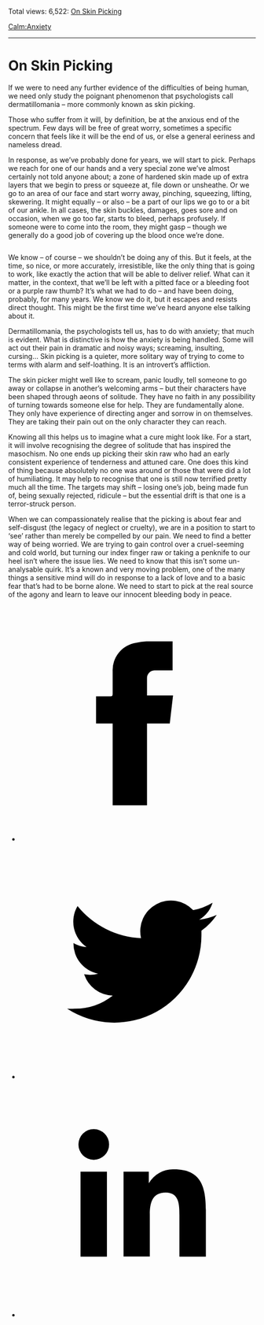 Total views: 6,522: [On Skin Picking](https://www.theschooloflife.com/thebookoflife/on-skin-picking/)

[Calm:](https://www.theschooloflife.com/thebookoflife/category/calm/)[Anxiety](https://www.theschooloflife.com/thebookoflife/category/calm/anxiety/)

* * *

# On Skin Picking
<style>
						.alignnone {
  display: block;
  margin-left: auto;
  margin-right: auto;
  align: center:
}

.addtoany_share_save_container {
display:none;
}

.wp-block-image {
		display: block;
  margin-left: auto;
  margin-right: auto;
  width: 50%;
}

.aligncenter {
display: block;
  margin-left: auto;
  margin-right: auto;
  align: center:
}

@media only screen and (max-width: 500px) {
  .wp-block-image {
		display: block;
  margin-left: auto;
  margin-right: auto;
  width: 100%;
} }

h1 {max-width: 600px !important;
}
.s18-single-post .content-area .site-main article .post-cat-header-display + .old-wrapper p {
    font-size: 1.200em
}
						</style>

If we were to need any further evidence of the difficulties of being human, we need only study the poignant phenomenon that psychologists call dermatillomania – more commonly known as skin picking.

Those who suffer from it will, by definition, be at the anxious end of the spectrum. Few days will be free of great worry, sometimes a specific concern that feels like it will be the end of us, or else a general eeriness and nameless dread.

In response, as we’ve probably done for years, we will start to pick. Perhaps we reach for one of our hands and a very special zone we’ve almost certainly not told anyone about; a zone of hardened skin made up of extra layers that we begin to press or squeeze at, file down or unsheathe. Or we go to an area of our face and start worry away, pinching, squeezing, lifting, skewering. It might equally – or also – be a part of our lips we go to or a bit of our ankle. In all cases, the skin buckles, damages, goes sore and on occasion, when we go too far, starts to bleed, perhaps profusely. If someone were to come into the room, they might gasp – though we generally do a good job of covering up the blood once we’re done.&nbsp;

<figure class="aligncenter"><img src="https://www.theschooloflife.com/thebookoflife/wp-content/uploads/2020/06/IMG_3998-copy-1024x725-1024x725.jpg" alt="" class="wp-image-24787" srcset="https://www.theschooloflife.com/thebookoflife/wp-content/uploads/2020/06/IMG_3998-copy-1024x725.jpg 1024w, https://www.theschooloflife.com/thebookoflife/wp-content/uploads/2020/06/IMG_3998-copy-1024x725-300x212.jpg 300w, https://www.theschooloflife.com/thebookoflife/wp-content/uploads/2020/06/IMG_3998-copy-1024x725-768x544.jpg 768w" sizes="(max-width: 1024px) 100vw, 1024px"></figure>

We know – of course – we shouldn’t be doing any of this. But it feels, at the time, so nice, or more accurately, irresistible, like the only thing that is going to work, like exactly the action that will be able to deliver relief. What can it matter, in the context, that we’ll be left with a pitted face or a bleeding foot or a purple raw thumb? It’s what we had to do – and have been doing, probably, for many years. We know we do it, but it escapes and resists direct thought. This might be the first time we’ve heard anyone else talking about it.

Dermatillomania, the psychologists tell us, has to do with anxiety; that much is evident. What is distinctive is how the anxiety is being handled. Some will act out their pain in dramatic and noisy ways; screaming, insulting, cursing… Skin picking is a quieter, more solitary way of trying to come to terms with alarm and self-loathing. It is an introvert’s affliction.&nbsp;

The skin picker might well like to scream, panic loudly, tell someone to go away or collapse in another’s welcoming arms – but their characters have been shaped through aeons of solitude. They have no faith in any possibility of turning towards someone else for help. They are fundamentally alone. They only have experience of directing anger and sorrow in on themselves. They are taking their pain out on the only character they can reach.&nbsp;

Knowing all this helps us to imagine what a cure might look like. For a start, it will involve recognising the degree of solitude that has inspired the masochism. No one ends up picking their skin raw who had an early consistent experience of tenderness and attuned care. One does this kind of thing because absolutely no one was around or those that were did a lot of humiliating. It may help to recognise that one is still now terrified pretty much all the time. The targets may shift – losing one’s job, being made fun of, being sexually rejected, ridicule – but the essential drift is that one is a terror-struck person.

When we can compassionately realise that the picking is about fear and self-disgust (the legacy of neglect or cruelty), we are in a position to start to ‘see’ rather than merely be compelled by our pain. We need to find a better way of being worried. We are trying to gain control over a cruel-seeming and cold world, but turning our index finger raw or taking a penknife to our heel isn’t where the issue lies. We need to know that this isn’t some un-analysable quirk. It’s a known and very moving problem, one of the many things a sensitive mind will do in response to a lack of love and to a basic fear that’s had to be borne alone. We need to start to pick at the real source of the agony and learn to leave our innocent bleeding body in peace.

<style>
    .iframe-class { display: block !important; }
</style>

- [<svg xmlns="http://www.w3.org/2000/svg" viewbox="0 0 26 26"><title>Facebook</title>
                    <g>
                        <path d="M8.38,10H9.92c.2,0,.29,0,.29-.28,0-.82,0-1.64,0-2.46a3.05,3.05,0,0,1,2.57-3.15A7.22,7.22,0,0,1,14,3.95c.86,0,1.71,0,2.57,0h.25v3.2h-2A.85.85,0,0,0,14,8c0,.62,0,1.24,0,1.91h2.87L16.51,13H14v9H10.21V13H8.38Z"></path>
                    </g>
                </svg>](http://www.facebook.com/sharer/sharer.php?u=https://www.theschooloflife.com/thebookoflife/on-skin-picking/)
- [<svg xmlns="http://www.w3.org/2000/svg" viewbox="0 0 26 26"><title>Twitter</title>
                    <path d="M21.69,7.9a6.75,6.75,0,0,1-1.94.53,3.39,3.39,0,0,0,1.48-1.87,6.76,6.76,0,0,1-2.14.82,3.38,3.38,0,0,0-5.75,3.08,9.59,9.59,0,0,1-7-3.53,3.38,3.38,0,0,0,1,4.51A3.36,3.36,0,0,1,5.89,11v0A3.38,3.38,0,0,0,8.6,14.37a3.39,3.39,0,0,1-1.53.06,3.38,3.38,0,0,0,3.15,2.35A6.78,6.78,0,0,1,6,18.22a6.87,6.87,0,0,1-.81,0A9.6,9.6,0,0,0,20,10.08q0-.22,0-.44A6.86,6.86,0,0,0,21.69,7.9Z"></path>
                </svg>](http://twitter.com/share?url=https://www.theschooloflife.com/thebookoflife/on-skin-picking/&text=&via=theschooloflife)
- [<svg xmlns="http://www.w3.org/2000/svg" viewbox="0 0 26 26"><title>LinkedIn</title>
<path class="cls-2" d="M6.67,10H9.58v9.36H6.67ZM8.13,5.32A1.69,1.69,0,1,1,6.44,7,1.69,1.69,0,0,1,8.13,5.32"></path><path class="cls-2" d="M11.41,10H14.2v1.28h0A3.06,3.06,0,0,1,17,9.75c2.95,0,3.49,1.94,3.49,4.46v5.14H17.57V14.79c0-1.09,0-2.48-1.51-2.48s-1.75,1.18-1.75,2.4v4.63H11.41Z"></path></svg>](https://www.linkedin.com/shareArticle?mini=true&url=https://www.theschooloflife.com/thebookoflife/on-skin-picking/)

